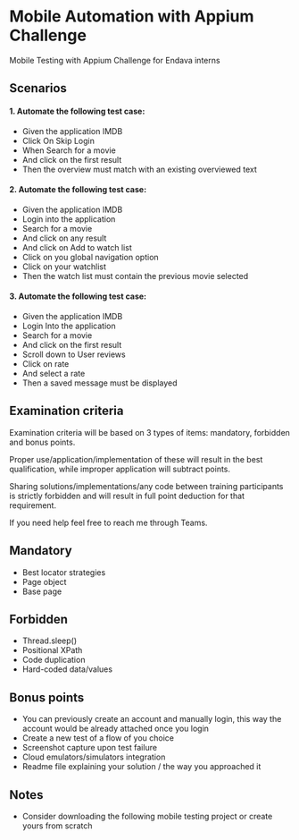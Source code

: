 # Mobile Automation with Appium Challenge
Mobile Testing with Appium Challenge for Endava interns

## Scenarios
#### 1. Automate the following test case:
- Given the application IMDB 
- Click On Skip Login 
- When Search for a movie 
- And click on the first result 
- Then the overview must match with an existing overviewed text

#### 2. Automate the following test case:
- Given the application IMDB 
- Login into the application
- Search for a movie
- And click on any result 
- And click on Add to watch list
- Click on you global navigation option
- Click on your watchlist
- Then the watch list must contain the previous movie selected

#### 3. Automate the following test case:
- Given the application IMDB 
- Login Into the application
- Search for a movie
- And click on the first result
- Scroll down to User reviews
- Click on rate
- And select a rate
- Then a saved message must be displayed


## Examination criteria
Examination criteria will be based on 3 types of items: mandatory, forbidden and bonus points. 

Proper use/application/implementation of these will result in the best qualification, while 
improper application will subtract points. 

Sharing solutions/implementations/any code between training participants is strictly forbidden 
and will result in full point deduction for that requirement.

If you need help feel free to reach me through Teams.

## Mandatory
- Best locator strategies 
- Page object 
- Base page 

## Forbidden
- Thread.sleep()
- Positional XPath 
- Code duplication 
- Hard-coded data/values

## Bonus points
- You can previously create an account and manually login, this way the account would be already attached once you login 
- Create a new test of a flow of you choice 
- Screenshot capture upon test failure 
- Cloud emulators/simulators integration 
- Readme file explaining your solution / the way you approached it

## Notes
- Consider downloading the following mobile testing project or create yours from scratch
